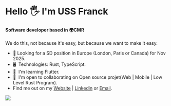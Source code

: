 Hello 🖐️ I'm USS Franck
=======================================================================================================================================

#### Software developer based in 🌍CMR
We do this, not because it's easy, but because we want to make it easy.

* 👀 Looking for a SD position in Europe (London, Paris or Canada) for Nov 2025.
* 🖥️  Technologies: Rust, TypeScript.
* 🌱  I'm learning Flutter.
* 🤝  I'm open to collaborating on Open source projet(Web | Mobile | Low Level Rust Program).
* Find me out on my [Website](https://uss-franckmekoulou.web.app/) | [Linkedin](https://www.linkedin.com/in/franck-mekoulou/) or [Email](mailto:franckmekoulou.dev@hotmail.com).

<a href="https://www.github.com/ussfranck" target="_blank" rel="noreferrer"><img
src="https://img.shields.io/github/followers/ussfranck?logo=github&style=for-the-badge&color=84cc16&labelColor=1c1917" /></a>
